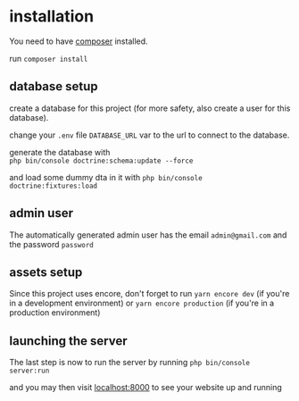 # installation

You need to have [composer](https://getcomposer.org/) installed.

run `composer install`

## database setup

create a database for this project (for more safety, also create a user for this database).

change your `.env` file `DATABASE_URL` var to the url to connect to the database.

generate the database with  
`php bin/console doctrine:schema:update --force`

and load some dummy dta in it with `php bin/console doctrine:fixtures:load`
   
## admin user
The automatically generated admin user has the email `admin@gmail.com` and
the password `password`

## assets setup
Since this project uses encore, don't forget to run `yarn encore dev` (if you're in a development
environment) or `yarn encore production` (if you're in a production environment)

## launching the server
The last step is now to run the server by running
`php bin/console server:run`

and you may then visit [localhost:8000](http://127.0.0.1:8000) to see your website up and running